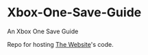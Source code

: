 # Xbox-One-Save-Guide
An Xbox One Save Guide

Repo for hosting [The Website](https://cvfiredragon.github.io/xboxguide)'s code.
